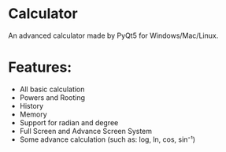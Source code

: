 # Calculator

An advanced calculator made by PyQt5 for Windows/Mac/Linux.

# Features:
  * All basic calculation
  * Powers and Rooting
  * History
  * Memory
  * Support for radian and degree
  * Full Screen and Advance Screen System
  * Some advance calculation (such as: log, ln, cos, sin⁻¹)
